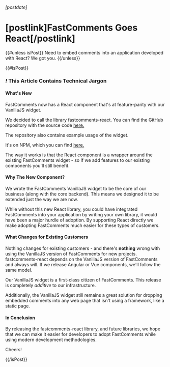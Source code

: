 ###### [postdate]
# [postlink]FastComments Goes React[/postlink]

{{#unless isPost}}
Need to embed comments into an application developed with React? We got you.
{{/unless}}

{{#isPost}}

### <i class="circle">!</i> This Article Contains Technical Jargon

#### What's New

FastComments now has a React component that's at feature-parity with our VanillaJS widget.

We decided to call the library fastcomments-react. You can find the GitHub repository with the source code <a href="https://github.com/FastComments/fastcomments-react" target="_blank">here.</a>

The repository also contains example usage of the widget.

It's on NPM, which you can find <a href="https://www.npmjs.com/package/fastcomments-react" target="_blank">here.</a>

The way it works is that the React component is a wrapper around the existing FastComments widget - so if we add features to our existing components you'll still benefit.

#### Why The New Component?

We wrote the FastComments VanillaJS widget to be the core of our business (along with the core backend). This means we designed it to be extended just the way we are now.

While without this new React library, you could have integrated FastComments into your application by writing your own library, it would have been a major hurdle of adoption. By supporting
React directly we make adopting FastComments much easier for these types of customers.

#### What Changes for Existing Customers 

Nothing changes for existing customers - and there's **nothing** wrong with using the VanillaJS version of FastComments for new projects. fastcomments-react depends on the VanillaJS
version of FastComments and always will. If we release Angular or Vue components, we'll follow the same model.

Our VanillaJS widget is a first-class citizen of FastComments. This release is completely *additive* to our infrastructure.

Additionally, the VanillaJS widget still remains a great solution for dropping embedded comments into any web page that isn't using a framework, like a static page.

#### In Conclusion

By releasing the fastcomments-react library, and future libraries, we hope that we can make it easier for developers to adopt FastComments while using modern development
methodologies. 

Cheers!

{{/isPost}}
